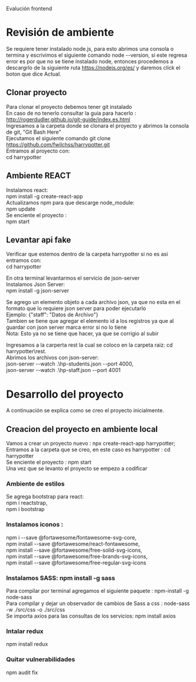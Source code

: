 Evalución frontend

# Revisión de ambiente  
Se requiere tener instalado node.js, para esto abrimos una consola o termina y escrivimos el siguiente comando node --version, si este regresa error es por que no se tiene instalado node, entonces procedemos a descargrlo de la siguiente ruta https://nodejs.org/es/ y daremos click el boton que dice Actual.  

## Clonar proyecto  
Para clonar el proyecto debemos tener git instalado  
En caso de no tenerlo consultar la guia para hacerlo : http://rogerdudler.github.io/git-guide/index.es.html  
Ingresamos a la carpeta donde se clonara el  proyecto y abrimos la consola de git, "Git Bash Here"  
Ejecutamos el siguiente comando git clone https://github.com/fwilchss/harrypotter.git  
Entramos al proyecto con:  
cd harrypotter  

## Ambiente REACT  
Instalamos react:  
npm install -g create-react-app   
Actualizamos npm para que descarge node_module:   
npm update  
Se enciente el proyecto :  
npm start  

## Levantar api fake  
Verificar que estemos dentro de la carpeta harrypotter si no es asi entramos con:   
cd harrypotter  

En otra terminal levantarmos el servicio de json-server  
Instalamos Json Server:   
npm install -g json-server    

Se agrego un elemento objeto a cada archivo json, ya que no esta en el formato que lo requiere json server para poder ejecutarlo   
Ejemplo: {"staff": "Datos de Archivo"}  
Tambien se tiene que agregar el elemento id a los registros ya que al guardar con json server marca error si no lo tiene  
Nota: Esto ya no se tiene que hacer, ya que se corrigio al subir  

Ingresamos a la carperta rest la cual se coloco en la carpeta raiz: cd harrypotter\rest.  
Abrimos los archivos con json-server:   
json-server --watch .\hp-students.json  --port 4000,   
json-server --watch .\hp-staff.json  --port 4001

# Desarrollo del proyecto  
A continuación se explica como se creo el proyecto inicialmente.  

## Creacion del proyecto en ambiente local  
Vamos a crear un proyecto nuevo  : npx create-react-app harrypotter;   
Entramos a la carpeta que se creo, en este caso es harrypotter : cd harrypotter  
Se enciente el proyecto : npm start  
Una vez que se levanto el proyecto se empezo a codificar 

### Ambiente de estilos  
Se agrega bootstrap para react:  
npm i reactstrap,  
npm i bootstrap  

### Instalamos iconos :   
npm i --save @fortawesome/fontawesome-svg-core,  
npm install --save @fortawesome/react-fontawesome,   
npm install --save @fortawesome/free-solid-svg-icons,   
npm install --save @fortawesome/free-brands-svg-icons,     
npm install --save @fortawesome/free-regular-svg-icons   

### Instalamos SASS: npm install -g sass  
Para compilar por terminal agregamos el siguiente paquete : npm-install -g node-sass  
Para compilar y dejar un observador de cambios de Sass a css :  node-sass -w ./src/css -o ./src/css  
Se importa axios para las consultas de los servicios: npm install axios  

### Intalar redux  
npm install redux   

### Quitar vulnerabilidades 
npm audit fix  

  

